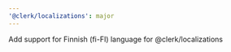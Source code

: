 ```yaml
---
'@clerk/localizations': major
---
```


Add support for Finnish (fi-FI) language for @clerk/localizations
